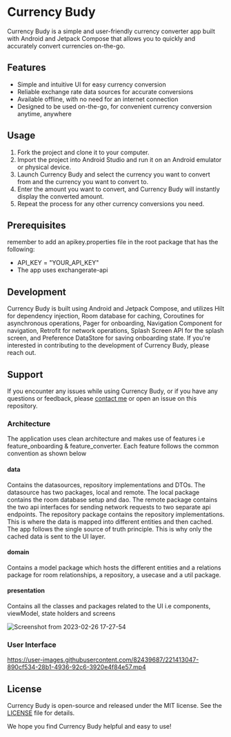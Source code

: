 # Currency Budy

Currency Budy is a simple and user-friendly currency converter app built with Android and Jetpack Compose that allows you to quickly and accurately convert currencies on-the-go.

## Features

- Simple and intuitive UI for easy currency conversion
- Reliable exchange rate data sources for accurate conversions
- Available offline, with no need for an internet connection
- Designed to be used on-the-go, for convenient currency conversion anytime, anywhere

## Usage

1. Fork the project and clone it to your computer.
2. Import the project into Android Studio and run it on an Android emulator or physical device.
3. Launch Currency Budy and select the currency you want to convert from and the currency you want to convert to.
4. Enter the amount you want to convert, and Currency Budy will instantly display the converted amount.
5. Repeat the process for any other currency conversions you need.

## Prerequisites

remember to add an apikey.properties file in the root package that has the following:
- API_KEY = "YOUR_API_KEY"
- The app uses exchangerate-api

## Development

Currency Budy is built using Android and Jetpack Compose, and utilizes Hilt for dependency injection, Room database for caching, Coroutines for asynchronous operations, Pager for onboarding, Navigation Component for navigation, Retrofit for network operations, Splash Screen API for the splash screen, and Preference DataStore for saving onboarding state. If you're interested in contributing to the development of Currency Budy, please reach out.

## Support

If you encounter any issues while using Currency Budy, or if you have any questions or feedback, please [contact me](mailto:ericwathome007@gmail.com) or open an issue on this repository.

### Architecture

The application uses clean architecture and makes use of features i.e feature_onboarding & feature_converter. Each feature follows the common convention as shown below

#### data
Contains the datasources, repository implementations and DTOs. The datasource has two packages, local and remote. The local package contains the room database setup and dao. The remote package contains the two api interfaces for sending network requests to two separate api endpoints. The repository package contains the repository implementations. This is where the data is mapped into different entities and then cached. The app follows the single source of truth principle. This is why only the cached data is sent to the UI layer.

#### domain
Contains a model package which hosts the different entities and a relations package for room relationships, a repository, a usecase and a util package.

#### presentation
Contains all the classes and packages related to the UI i.e components, viewModel, state holders and screens

![Screenshot from 2023-02-26 17-27-54](https://user-images.githubusercontent.com/82439687/221416695-22cd551b-67d6-4161-bf1d-12ee10373437.png)

### User Interface

https://user-images.githubusercontent.com/82439687/221413047-890cf534-28b1-4936-92c6-3920e4f84e57.mp4

## License

Currency Budy is open-source and released under the MIT license. See the [LICENSE](license.txt) file for details.

We hope you find Currency Budy helpful and easy to use!

